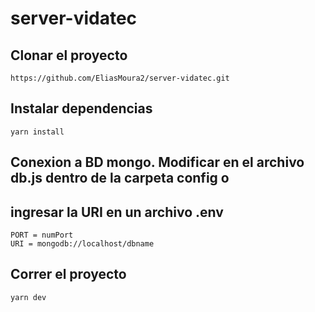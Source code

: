 # server-vidatec

## Clonar el proyecto
```
https://github.com/EliasMoura2/server-vidatec.git
```
## Instalar dependencias
```
yarn install
```
## Conexion a BD mongo. Modificar en el archivo db.js dentro de la carpeta config o
## ingresar la URI en un archivo .env
```
PORT = numPort
URI = mongodb://localhost/dbname
```
## Correr el proyecto
```
yarn dev
```

